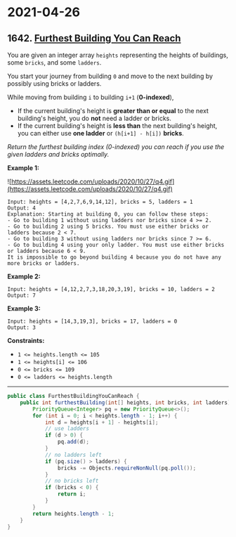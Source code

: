 # 2021-04-26

## 1642. [Furthest Building You Can Reach](https://leetcode.com/problems/furthest-building-you-can-reach/)

You are given an integer array `heights` representing the heights of buildings, some `bricks`, and some `ladders`.

You start your journey from building `0` and move to the next building by possibly using bricks or ladders.

While moving from building `i` to building `i+1` (**0-indexed**),

- If the current building's height is **greater than or equal** to the next building's height, you do **not** need a ladder or bricks.
- If the current building's height is **less than** the next building's height, you can either use **one ladder** or `(h[i+1] - h[i])` **bricks**.

_Return the furthest building index (0-indexed) you can reach if you use the given ladders and bricks optimally._

**Example 1:**

![https://assets.leetcode.com/uploads/2020/10/27/q4.gif](https://assets.leetcode.com/uploads/2020/10/27/q4.gif)

```plain
Input: heights = [4,2,7,6,9,14,12], bricks = 5, ladders = 1
Output: 4
Explanation: Starting at building 0, you can follow these steps:
- Go to building 1 without using ladders nor bricks since 4 >= 2.
- Go to building 2 using 5 bricks. You must use either bricks or ladders because 2 < 7.
- Go to building 3 without using ladders nor bricks since 7 >= 6.
- Go to building 4 using your only ladder. You must use either bricks or ladders because 6 < 9.
It is impossible to go beyond building 4 because you do not have any more bricks or ladders.

```

**Example 2:**

```plain
Input: heights = [4,12,2,7,3,18,20,3,19], bricks = 10, ladders = 2
Output: 7

```

**Example 3:**

```plain
Input: heights = [14,3,19,3], bricks = 17, ladders = 0
Output: 3

```

**Constraints:**

- `1 <= heights.length <= 105`
- `1 <= heights[i] <= 106`
- `0 <= bricks <= 109`
- `0 <= ladders <= heights.length`

---

```java
public class FurthestBuildingYouCanReach {
    public int furthestBuilding(int[] heights, int bricks, int ladders) {
        PriorityQueue<Integer> pq = new PriorityQueue<>();
        for (int i = 0; i < heights.length - 1; i++) {
            int d = heights[i + 1] - heights[i];
            // use ladders
            if (d > 0) {
                pq.add(d);
            }
            // no ladders left
            if (pq.size() > ladders) {
                bricks -= Objects.requireNonNull(pq.poll());
            }
            // no bricks left
            if (bricks < 0) {
                return i;
            }
        }
        return heights.length - 1;
    }
}
```
